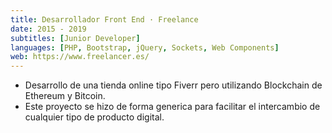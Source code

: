 ```yaml
---
title: Desarrollador Front End · Freelance
date: 2015 - 2019
subtitles: [Junior Developer]
languages: [PHP, Bootstrap, jQuery, Sockets, Web Components]
web: https://www.freelancer.es/
---
```

- Desarrollo de una tienda online tipo Fiverr pero utilizando Blockchain de Ethereum y Bitcoin.
- Este proyecto se hizo de forma generica para facilitar el intercambio de cualquier tipo de producto digital.